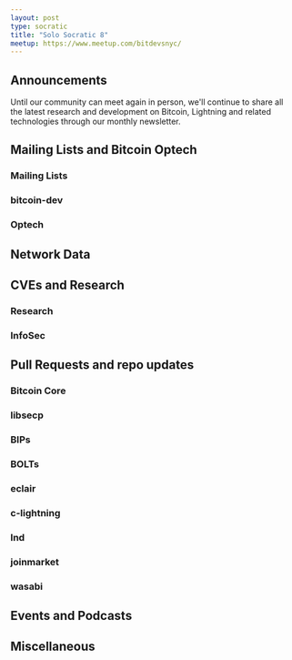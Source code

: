 ```yaml
---
layout: post
type: socratic
title: "Solo Socratic 8"
meetup: https://www.meetup.com/bitdevsnyc/
---
```


## Announcements

Until our community can meet again in person, we'll continue to share all the
latest research and development on Bitcoin, Lightning and related technologies
through our monthly newsletter.

## Mailing Lists and Bitcoin Optech


### Mailing Lists


### bitcoin-dev


### Optech


## Network Data


## CVEs and Research


### Research


### InfoSec


## Pull Requests and repo updates


### Bitcoin Core


### libsecp


### BIPs


### BOLTs


### eclair


### c-lightning


### lnd


### joinmarket


### wasabi


## Events and Podcasts


## Miscellaneous

